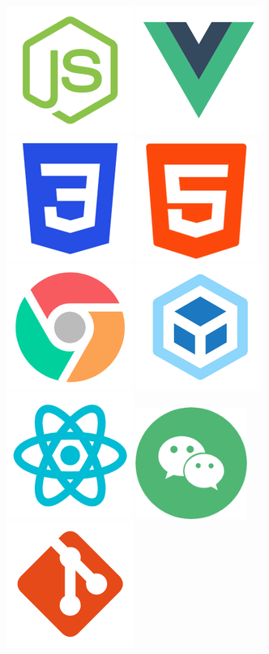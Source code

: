 <img src="imgs/nodejs.png">
<img src="imgs/Vue.png">
<img src="imgs/css3.png">
<img src="imgs/html.png" width="240">
<img src="imgs/browser.png">
<img src="imgs/webpack.png">
<img src="imgs/react.png">
<img src="imgs/wechat.png" width="220">
<img src="imgs/git.png">
